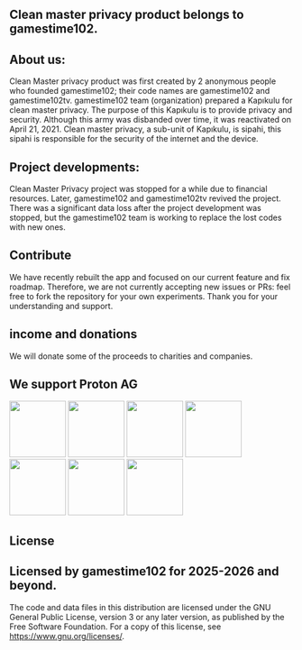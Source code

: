 Clean master privacy product belongs to gamestime102.
------------------------------------------------------------------------------------------------------
About us:
------------------------------------------------------------------------------------------------------
Clean Master privacy product was first created by 2 anonymous people who founded gamestime102; their code names are gamestime102 and gamestime102tv. gamestime102 team (organization) prepared a Kapıkulu for clean master privacy. The purpose of this Kapıkulu is to provide privacy and security.
Although this army was disbanded over time, it was reactivated on April 21, 2021. Clean master privacy, a sub-unit of Kapıkulu, is sipahi, this sipahi is responsible for the security of the internet and the device. 

Project developments:
----------------------------------------------------------------------------------------------------
Clean Master Privacy project was stopped for a while due to financial resources. Later, gamestime102 and gamestime102tv revived the project. There was a significant data loss after the project development was stopped, but the gamestime102 team is working to replace the lost codes with new ones.

Contribute
------------------------------------------------------------------------------------------------------
We have recently rebuilt the app and focused on our current feature and fix roadmap. Therefore, we are not currently accepting new issues or PRs: feel free to fork the repository for your own experiments. Thank you for your understanding and support.

income and donations
-------------------------------------------------------------------------------------------------------
We will donate some of the proceeds to charities and companies.

We support Proton AG
--------------------------------------------------------------------------------------------------------
<img src="https://github.com/user-attachments/assets/8472e1a0-5605-404e-b906-1e8b69275595"
height="100">
<img src="https://github.com/user-attachments/assets/30ceabf7-8768-4fe9-989a-6389642e7084"
height="100">
<img src="https://github.com/user-attachments/assets/89e1abd5-f0e4-4f39-a2aa-14b37e5ead2a"
height="100">
<img src="https://github.com/user-attachments/assets/8256fb3c-dc15-40f2-bcce-44fd98f30adc"
height="100">
<img src="https://github.com/user-attachments/assets/8243f98a-e306-40ef-82e8-cd9ff68b41ee"
height="100">
<img src="https://github.com/user-attachments/assets/9b32e695-fc63-4e1d-9234-63cd77f1e93b"
height="100">
<img src="https://github.com/user-attachments/assets/1a9acf85-cfd0-4627-99a9-579f2eaa3fe1"
height="100">

License
--------------------------------------------------------------------------------------------------------
Licensed by gamestime102 for 2025-2026 and beyond.
--------------------------------------------------------------------------------------------------------

The code and data files in this distribution are licensed under the GNU General Public License, version 3 or any later version, as published by the Free Software Foundation. For a copy of this license, see https://www.gnu.org/licenses/.
